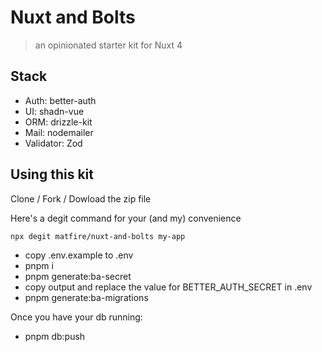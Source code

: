 # Nuxt and Bolts

> an opinionated starter kit for Nuxt 4

## Stack

- Auth: better-auth
- UI: shadn-vue
- ORM: drizzle-kit
- Mail: nodemailer
- Validator: Zod

## Using this kit

Clone / Fork / Dowload the zip file

Here's a degit command for your (and my) convenience

```bash
npx degit matfire/nuxt-and-bolts my-app
```

- copy .env.example to .env
- pnpm i
- pnpm generate:ba-secret
- copy output and replace the value for BETTER_AUTH_SECRET in .env
- pnpm generate:ba-migrations

Once you have your db running:

- pnpm db:push
